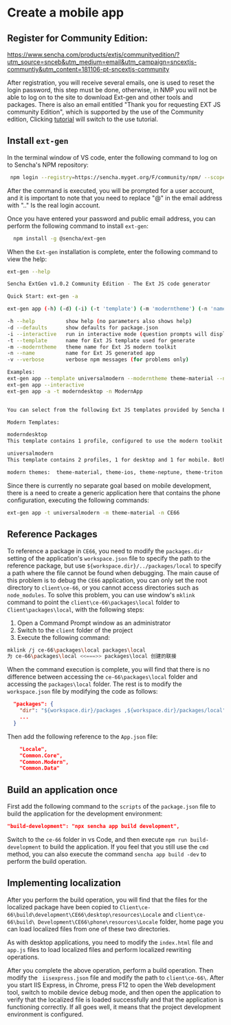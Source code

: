 # Create a mobile app

## Register for Community Edition:
https://www.sencha.com/products/extjs/communityedition/?utm_source=snceb&utm_medium=email&utm_campaign=sncextjs-communtiy&utm_content=181106-pt-sncextjs-community

After registration, you will receive several emails, one is used to reset the login password, this step must be done, otherwise, in NMP you will not be able to log on to the site to download Ext-gen and other tools and packages. There is also an email entitled "Thank you for requesting EXT JS community Edition", which is supported by the use of the Community edition, Clicking  [tutorial](http://docs-devel.sencha.com/extjs/6.6.0-CE/guides/quick_start/What_You_Will_Be_Coding.html?utm_source=sncln&utm_medium=email&utm_campaign=pt_purchase&utm_content=tnc-extjs-community-ty-1) will switch to the use tutorial.

## Install `ext-gen`

In the terminal window of VS code, enter the following command to log on to Sencha's NPM repository:
```bash
 npm login --registry=https://sencha.myget.org/F/community/npm/ --scope=@sencha
```
After the command is executed, you will be prompted for a user account, and it is important to note that you need to replace "@" in the email address with ".." Is the real login account.

Once you have entered your password and public email address, you can perform the following command to install `ext-gen`:
```bash
  npm install -g @sencha/ext-gen
```
When the `Ext-gen` installation is complete, enter the following command to view the help:
```bash
ext-gen --help

Sencha ExtGen v1.0.2 Community Edition - The Ext JS code generator

Quick Start: ext-gen -a

ext-gen app (-h) (-d) (-i) (-t 'template') (-m 'moderntheme') (-n 'name')

-h --help          show help (no parameters also shows help)
-d --defaults      show defaults for package.json
-i --interactive   run in interactive mode (question prompts will display)
-t --template      name for Ext JS template used for generate
-m --moderntheme   theme name for Ext JS modern toolkit
-n --name          name for Ext JS generated app
-v --verbose       verbose npm messages (for problems only)

Examples:
ext-gen app --template universalmodern --moderntheme theme-material --name CoolUniversalApp
ext-gen app --interactive
ext-gen app -a -t moderndesktop -n ModernApp


You can select from the following Ext JS templates provided by Sencha ExtGen

Modern Templates:

moderndesktop
This template contains 1 profile, configured to use the modern toolkit of Ext JS for a desktop application

universalmodern
This template contains 2 profiles, 1 for desktop and 1 for mobile. Both profiles use the modern toolkit.

modern themes:  theme-material, theme-ios, theme-neptune, theme-triton
```

Since there is currently no separate goal based on mobile development, there is a need to create a generic application here that contains the phone configuration, executing the following commands:
```bash
ext-gen app -t universalmodern -m theme-material -n CE66
```

## Reference Packages
To reference a package in `CE66`, you need to modify the `packages.dir` setting of the application's `workspace.json` file to specify the path to the reference package, but use `${workspace.dir}/../packages/local` to specify a path where the file cannot be found when debugging. The main cause of this problem is to debug the `CE66` application, you can only set the root directory to `client\ce-66`, or you cannot access directories such as `node_modules`. To solve this problem, you can use window's `mklink` command to point the `client\ce-66\packages\local` folder to `Client\packages\local`, with the following steps:
1. Open a Command Prompt window as an administrator
 2. Switch to the `client` folder of the project
 3. Execute the following command:

```bash
mklink /j ce-66\packages\local packages\local
为 ce-66\packages\local <<===>> packages\local 创建的联接
```

When the command execution is complete, you will find that there is no difference between accessing the `ce-66\packages\local` folder and accessing the `packages\local` folder. The rest is to modify the `workspace.json` file by modifying the code as follows:

```json
  "packages": {
    "dir": "${workspace.dir}/packages ,${workspace.dir}/packages/local",
    ...
  }
```

Then add the following reference to the `App.json` file:
```json
    "Locale",
    "Common.Core",
    "Common.Modern",
    "Common.Data"
```

## Build an application once
First add the following command to the `scripts` of the `package.json` file to build the application for the development environment:
```json
"build-development": "npx sencha app build development",
```
Switch to the `ce-66` folder in vs Code, and then execute `npm run build-development` to build the application. If you feel that you still use the `cmd` method, you can also execute the command `sencha app build -dev` to perform the build operation.

## Implementing localization
After you perform the build operation, you will find that the files for the localized package have been copied to `Client\ce-66\build\development\CE66\desktop\resources\Locale` and `client\ce-66\build\ Development\CE66\phone\resources\Locale` folder, home page you can load localized files from one of these two directories.

As with desktop applications, you need to modify the `index.html` file and `app.js` files to load localized files and perform localized rewriting operations.

After you complete the above operation, perform a build operation. Then modify the ` iisexpress.json` file and modify the path to `client\ce-66\`. After you start IIS Express, in Chrome, press F12 to open the Web development tool, switch to mobile device debug mode, and then open the application to verify that the localized file is loaded successfully and that the application is functioning correctly. If all goes well, it means that the project development environment is configured.